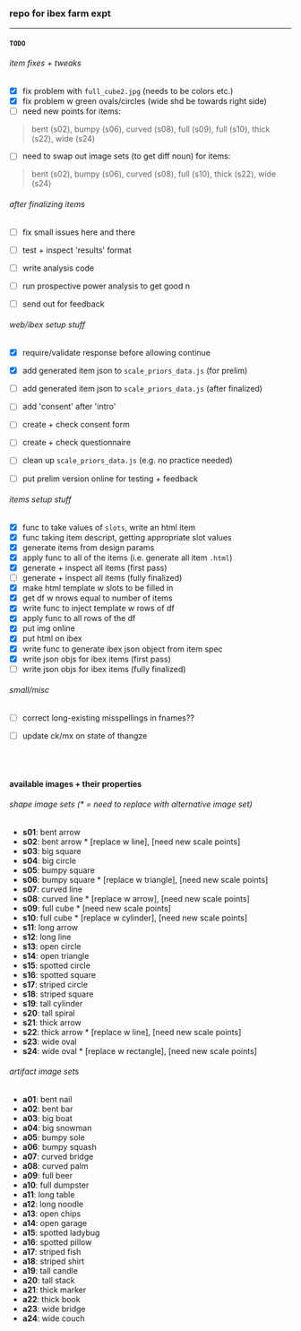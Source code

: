 ### repo for ibex farm expt 
<hr>

#### `TODO`


###### item fixes + tweaks 
- [x] fix problem with `full_cube2.jpg` (needs to be colors etc.)
- [x] fix problem w green ovals/circles (wide shd be towards right side)
- [ ] need new points for items: 
> bent (s02), bumpy (s06), curved (s08), full (s09), full (s10), thick (s22), wide (s24)
- [ ] need to swap out image sets (to get diff noun) for items: 
> bent (s02), bumpy (s06), curved (s08), full (s10), thick (s22), wide (s24)

###### after finalizing items 
- [ ] fix small issues here and there 
- [ ] test + inspect 'results' format  
- [ ] write analysis code 
- [ ] run prospective power analysis to get good n 
- [ ] send out for feedback 


###### web/ibex setup stuff 

- [x] require/validate response before allowing continue 
- [x] add generated item json to `scale_priors_data.js` (for prelim)
- [ ] add generated item json to `scale_priors_data.js` (after finalized)
- [ ] add 'consent' after 'intro'
- [ ] create + check consent form 
- [ ] create + check questionnaire 
- [ ] clean up `scale_priors_data.js` (e.g. no practice needed)
- [ ] put prelim version online for testing + feedback 


###### items setup stuff 
- [x] func to take values of `slots`, write an html item 
- [x] func taking item descript, getting appropriate slot values 
- [x] generate items from design params 
- [x] apply func to all of the items (i.e. generate all item `.html`)
- [x] generate + inspect all items (first pass)
- [ ] generate + inspect all items (fully finalized)
- [x] make html template w slots to be filled in 
- [x] get df w nrows equal to number of items 
- [x] write func to inject template w rows of df 
- [x] apply func to all rows of the df 
- [x] put img online 
- [x] put html on ibex 
- [x] write func to generate ibex json object from item spec 
- [x] write json objs for ibex items (first pass)
- [ ] write json objs for ibex items (fully finalized)

###### small/misc 
- [ ] correct long-existing misspellings in fnames?? 
- [ ] update ck/mx on state of thangze 





<br><br>
#### available images + their properties 

###### shape image sets (\* = need to replace with alternative image set)
- **s01**: bent arrow
- **s02**: bent arrow \* [replace w line], [need new scale points]
- **s03**: big square 
- **s04**: big circle 
- **s05**: bumpy square
- **s06**: bumpy square \* [replace w triangle], [need new scale points]
- **s07**: curved line
- **s08**: curved line \* [replace w arrow], [need new scale points]
- **s09**: full cube \* [need new scale points]
- **s10**: full cube \* [replace w cylinder], [need new scale points]
- **s11**: long arrow 
- **s12**: long line 
- **s13**: open circle 
- **s14**: open triangle 
- **s15**: spotted circle 
- **s16**: spotted square 
- **s17**: striped circle 
- **s18**: striped square 
- **s19**: tall cylinder 
- **s20**: tall spiral 
- **s21**: thick arrow 
- **s22**: thick arrow \* [replace w line], [need new scale points]
- **s23**: wide oval
- **s24**: wide oval \* [replace w rectangle], [need new scale points]

###### artifact image sets 
- **a01**: bent nail 
- **a02**: bent bar
- **a03**: big boat
- **a04**: big snowman
- **a05**: bumpy sole
- **a06**: bumpy squash
- **a07**: curved bridge
- **a08**: curved palm
- **a09**: full beer 
- **a10**: full dumpster
- **a11**: long table
- **a12**: long noodle
- **a13**: open chips
- **a14**: open garage
- **a15**: spotted ladybug
- **a16**: spotted pillow
- **a17**: striped fish
- **a18**: striped shirt
- **a19**: tall candle
- **a20**: tall stack
- **a21**: thick marker
- **a22**: thick book
- **a23**: wide bridge
- **a24**: wide couch

